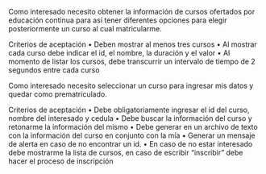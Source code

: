 Como interesado necesito obtener la información de cursos ofertados por educación continua
para así tener diferentes opciones para elegir posteriormente un curso al cual matricularme.

Criterios de aceptación
• Deben mostrar al menos tres cursos
• Al mostrar cada curso debe indicar el id, el nombre, la duración y el valor
• Al momento de listar los cursos, debe transcurrir un intervalo de tiempo de 2 segundos
entre cada curso

Como interesado necesito seleccionar un curso para ingresar mis datos y quedar como
prematriculado.

Criterios de aceptación
• Debe obligatoriamente ingresar el id del curso, nombre del interesado y cedula
• Debe buscar la información del curso y retonarme la información del mismo
• Debe generar en un archivo de texto con la información del curso en conjunto con la mía
• Generar un mensaje de alerta en caso de no encontrar un id.
• En caso de no estar interesado debe mostrarme la lista de cursos, en caso de escribir
“inscribir” debe hacer el proceso de inscripción
